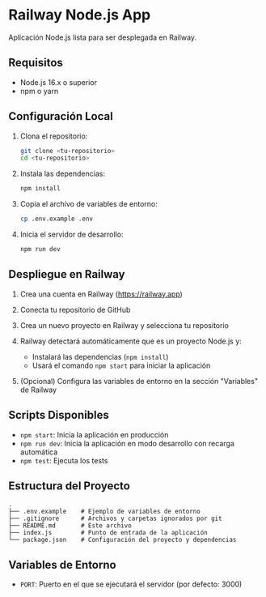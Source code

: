 # Railway Node.js App

Aplicación Node.js lista para ser desplegada en Railway.

## Requisitos

- Node.js 16.x o superior
- npm o yarn

## Configuración Local

1. Clona el repositorio:
   ```bash
   git clone <tu-repositorio>
   cd <tu-repositorio>
   ```

2. Instala las dependencias:
   ```bash
   npm install
   ```

3. Copia el archivo de variables de entorno:
   ```bash
   cp .env.example .env
   ```

4. Inicia el servidor de desarrollo:
   ```bash
   npm run dev
   ```

## Despliegue en Railway

1. Crea una cuenta en Railway (https://railway.app)

2. Conecta tu repositorio de GitHub

3. Crea un nuevo proyecto en Railway y selecciona tu repositorio

4. Railway detectará automáticamente que es un proyecto Node.js y:
   - Instalará las dependencias (`npm install`)
   - Usará el comando `npm start` para iniciar la aplicación

5. (Opcional) Configura las variables de entorno en la sección "Variables" de Railway

## Scripts Disponibles

- `npm start`: Inicia la aplicación en producción
- `npm run dev`: Inicia la aplicación en modo desarrollo con recarga automática
- `npm test`: Ejecuta los tests

## Estructura del Proyecto

```
.
├── .env.example    # Ejemplo de variables de entorno
├── .gitignore      # Archivos y carpetas ignorados por git
├── README.md       # Este archivo
├── index.js        # Punto de entrada de la aplicación
└── package.json    # Configuración del proyecto y dependencias
```

## Variables de Entorno

- `PORT`: Puerto en el que se ejecutará el servidor (por defecto: 3000)
